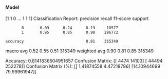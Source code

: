 #### Model
[1 1 0 ... 1 1 1]
Classification Report:
              precision    recall  f1-score   support

           0       0.09      0.24      0.13     18577
           1       0.95      0.85      0.90    296772

    accuracy                           0.81    315349
   macro avg       0.52      0.55      0.51    315349
weighted avg       0.90      0.81      0.85    315349

Accuracy: 0.8141836504951657
Confusion Matrix:
[[  4474  14103]
 [ 44494 252278]]
Confusion Matrix (%):
[[ 1.41874558  4.47218796]
 [14.10944699 79.99961947]]
